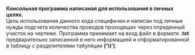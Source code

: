 **Консольная программа написаная для использования в личных целях.**  
Цель использования данного кода специфичен и написан под личные нужды подсчета количества проводов проходящих через опреденный участок на чертеже.
Программа принимает на вход файл в формате **.txt** предварительно записанной в него информацией и отформатированной в таблицу с разделителями табуляции **('\t')**.
